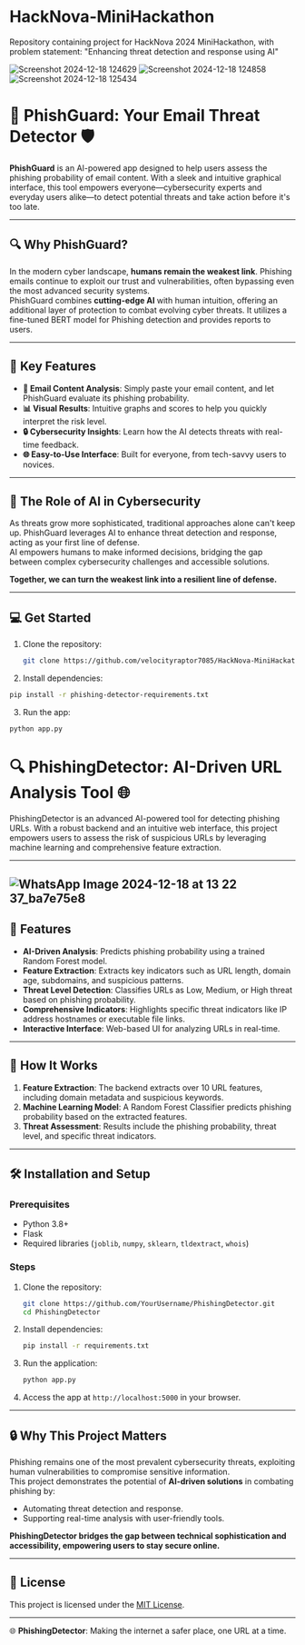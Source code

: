 # HackNova-MiniHackathon
Repository containing project for HackNova 2024 MiniHackathon, with problem statement: "Enhancing threat detection and response using AI"

![Screenshot 2024-12-18 124629](https://github.com/user-attachments/assets/bd6ed458-80b0-46cf-b827-45abfbe2325f)
![Screenshot 2024-12-18 124858](https://github.com/user-attachments/assets/641e8c56-cff8-48c8-9a65-b487ec3ffef5)
![Screenshot 2024-12-18 125434](https://github.com/user-attachments/assets/c2d5b3db-cbf6-4f0d-8ee3-cc7cb2171c06)

# 📧 PhishGuard: Your Email Threat Detector 🛡️  

**PhishGuard** is an AI-powered app designed to help users assess the phishing probability of email content. With a sleek and intuitive graphical interface, this tool empowers everyone—cybersecurity experts and everyday users alike—to detect potential threats and take action before it's too late.  

---

## 🔍 Why PhishGuard?  

In the modern cyber landscape, **humans remain the weakest link**. Phishing emails continue to exploit our trust and vulnerabilities, often bypassing even the most advanced security systems.  
PhishGuard combines **cutting-edge AI** with human intuition, offering an additional layer of protection to combat evolving cyber threats. It utilizes a fine-tuned BERT model for Phishing detection and provides reports to users. 

---

## 🚀 Key Features  

- **📨 Email Content Analysis**: Simply paste your email content, and let PhishGuard evaluate its phishing probability.  
- **📊 Visual Results**: Intuitive graphs and scores to help you quickly interpret the risk level.  
- **🔒 Cybersecurity Insights**: Learn how the AI detects threats with real-time feedback.  
- **🌐 Easy-to-Use Interface**: Built for everyone, from tech-savvy users to novices.  

---

## 🤖 The Role of AI in Cybersecurity  

As threats grow more sophisticated, traditional approaches alone can't keep up. PhishGuard leverages AI to enhance threat detection and response, acting as your first line of defense.  
AI empowers humans to make informed decisions, bridging the gap between complex cybersecurity challenges and accessible solutions.  

**Together, we can turn the weakest link into a resilient line of defense.**  

---

## 💻 Get Started  

1. Clone the repository:  
   ```bash
   git clone https://github.com/velocityraptor7085/HackNova-MiniHackathon.git
   ```
2. Install dependencies:
  ```bash
  pip install -r phishing-detector-requirements.txt
  ```
3. Run the app:
  ```bash
  python app.py
  ```
# 🔍 PhishingDetector: AI-Driven URL Analysis Tool 🌐  

PhishingDetector is an advanced AI-powered tool for detecting phishing URLs. With a robust backend and an intuitive web interface, this project empowers users to assess the risk of suspicious URLs by leveraging machine learning and comprehensive feature extraction.

---
![WhatsApp Image 2024-12-18 at 13 22 37_ba7e75e8](https://github.com/user-attachments/assets/eee52d0b-81a1-4a47-bae6-f65f74c67dca)
---

## 🚀 Features  

- **AI-Driven Analysis**: Predicts phishing probability using a trained Random Forest model.  
- **Feature Extraction**: Extracts key indicators such as URL length, domain age, subdomains, and suspicious patterns.  
- **Threat Level Detection**: Classifies URLs as Low, Medium, or High threat based on phishing probability.  
- **Comprehensive Indicators**: Highlights specific threat indicators like IP address hostnames or executable file links.  
- **Interactive Interface**: Web-based UI for analyzing URLs in real-time.  

---

## 🤖 How It Works  

1. **Feature Extraction**: The backend extracts over 10 URL features, including domain metadata and suspicious keywords.  
2. **Machine Learning Model**: A Random Forest Classifier predicts phishing probability based on the extracted features.  
3. **Threat Assessment**: Results include the phishing probability, threat level, and specific threat indicators.  

---

## 🛠️ Installation and Setup  

### Prerequisites  
- Python 3.8+  
- Flask  
- Required libraries (`joblib`, `numpy`, `sklearn`, `tldextract`, `whois`)  

### Steps  

1. Clone the repository:  
   ```bash
   git clone https://github.com/YourUsername/PhishingDetector.git
   cd PhishingDetector
   ```

2. Install dependencies:  
   ```bash
   pip install -r requirements.txt
   ```

3. Run the application:  
   ```bash
   python app.py
   ```

4. Access the app at `http://localhost:5000` in your browser.  

---

## 🔒 Why This Project Matters  

Phishing remains one of the most prevalent cybersecurity threats, exploiting human vulnerabilities to compromise sensitive information.  
This project demonstrates the potential of **AI-driven solutions** in combating phishing by:  

- Automating threat detection and response.  
- Supporting real-time analysis with user-friendly tools.  

**PhishingDetector bridges the gap between technical sophistication and accessibility, empowering users to stay secure online.**

---

## 📜 License  

This project is licensed under the [MIT License](LICENSE).  

---

🌐 **PhishingDetector**: Making the internet a safer place, one URL at a time.
```





